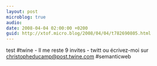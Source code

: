 ```yaml
---
layout: post
microblog: true
audio: 
date: 2008-04-04 02:00:00 +0200
guid: http://xtof.micro.blog/2008/04/04/t782690805.html
---
```

test #twine - Il me reste 9 invites - twitt ou écrivez-moi sur christopheducamp@post.twine.com #semanticweb
